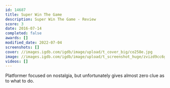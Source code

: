 ```yaml
---
id: 14687
title: Super Win The Game
description: Super Win The Game - Review
score: 3
date: 2016-07-14
completed: false
awards: []
modified_date: 2022-07-04
screenshots: []
cover: //images.igdb.com/igdb/image/upload/t_cover_big/co258e.jpg
image: //images.igdb.com/igdb/image/upload/t_screenshot_huge/zvizd9cc6gzsdjpimdlx.jpg
videos: []
---
```

Platformer focused on nostalgia, but unfortunately gives almost zero clue as to what to do.